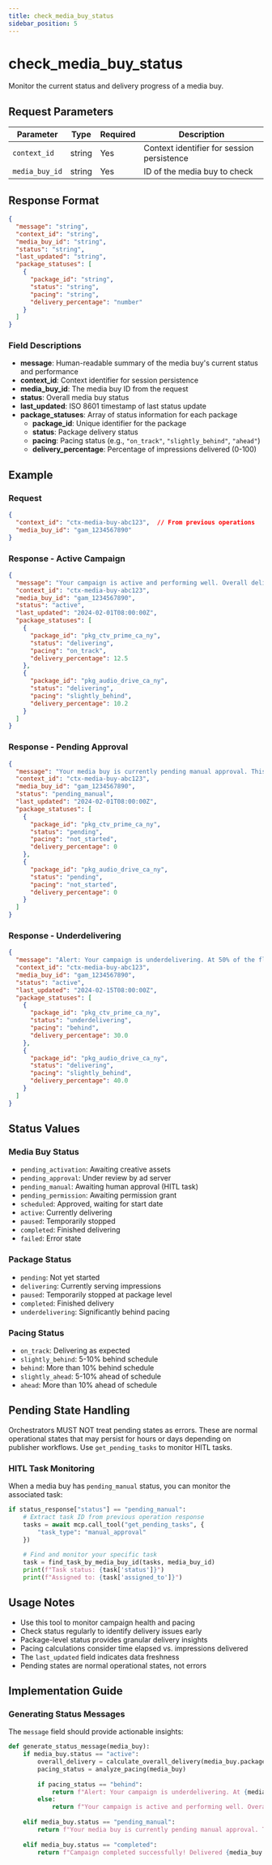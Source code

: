 ```yaml
---
title: check_media_buy_status
sidebar_position: 5
---
```


# check_media_buy_status

Monitor the current status and delivery progress of a media buy.

## Request Parameters

| Parameter | Type | Required | Description |
|-----------|------|----------|-------------|
| `context_id` | string | Yes | Context identifier for session persistence |
| `media_buy_id` | string | Yes | ID of the media buy to check |

## Response Format

```json
{
  "message": "string",
  "context_id": "string",
  "media_buy_id": "string",
  "status": "string",
  "last_updated": "string",
  "package_statuses": [
    {
      "package_id": "string",
      "status": "string",
      "pacing": "string",
      "delivery_percentage": "number"
    }
  ]
}
```

### Field Descriptions

- **message**: Human-readable summary of the media buy's current status and performance
- **context_id**: Context identifier for session persistence
- **media_buy_id**: The media buy ID from the request
- **status**: Overall media buy status
- **last_updated**: ISO 8601 timestamp of last status update
- **package_statuses**: Array of status information for each package
  - **package_id**: Unique identifier for the package
  - **status**: Package delivery status
  - **pacing**: Pacing status (e.g., `"on_track"`, `"slightly_behind"`, `"ahead"`)
  - **delivery_percentage**: Percentage of impressions delivered (0-100)

## Example

### Request
```json
{
  "context_id": "ctx-media-buy-abc123",  // From previous operations
  "media_buy_id": "gam_1234567890"
}
```

### Response - Active Campaign
```json
{
  "message": "Your campaign is active and performing well. Overall delivery is at 11.4% after 2 days (on track for full delivery). The CTV package is pacing perfectly at 12.5%, while the audio package is slightly behind at 10.2% but should catch up during tomorrow's drive time.",
  "context_id": "ctx-media-buy-abc123",
  "media_buy_id": "gam_1234567890",
  "status": "active",
  "last_updated": "2024-02-01T08:00:00Z",
  "package_statuses": [
    {
      "package_id": "pkg_ctv_prime_ca_ny",
      "status": "delivering",
      "pacing": "on_track",
      "delivery_percentage": 12.5
    },
    {
      "package_id": "pkg_audio_drive_ca_ny",
      "status": "delivering",
      "pacing": "slightly_behind",
      "delivery_percentage": 10.2
    }
  ]
}
```

### Response - Pending Approval
```json
{
  "message": "Your media buy is currently pending manual approval. This typically takes 2-4 hours during business hours. The campaign includes 2 packages totaling $50,000 and will start delivering immediately upon approval.",
  "context_id": "ctx-media-buy-abc123",
  "media_buy_id": "gam_1234567890",
  "status": "pending_manual",
  "last_updated": "2024-02-01T08:00:00Z",
  "package_statuses": [
    {
      "package_id": "pkg_ctv_prime_ca_ny",
      "status": "pending",
      "pacing": "not_started",
      "delivery_percentage": 0
    },
    {
      "package_id": "pkg_audio_drive_ca_ny",
      "status": "pending",
      "pacing": "not_started",
      "delivery_percentage": 0
    }
  ]
}
```

### Response - Underdelivering
```json
{
  "message": "Alert: Your campaign is underdelivering. At 50% of the flight, you've only delivered 35% of impressions. The CTV package is significantly behind due to limited inventory. Consider expanding targeting or increasing bid to improve delivery.",
  "context_id": "ctx-media-buy-abc123",
  "media_buy_id": "gam_1234567890",
  "status": "active",
  "last_updated": "2024-02-15T08:00:00Z",
  "package_statuses": [
    {
      "package_id": "pkg_ctv_prime_ca_ny",
      "status": "underdelivering",
      "pacing": "behind",
      "delivery_percentage": 30.0
    },
    {
      "package_id": "pkg_audio_drive_ca_ny",
      "status": "delivering",
      "pacing": "slightly_behind",
      "delivery_percentage": 40.0
    }
  ]
}
```

## Status Values

### Media Buy Status

- `pending_activation`: Awaiting creative assets
- `pending_approval`: Under review by ad server
- `pending_manual`: Awaiting human approval (HITL task)
- `pending_permission`: Awaiting permission grant
- `scheduled`: Approved, waiting for start date
- `active`: Currently delivering
- `paused`: Temporarily stopped
- `completed`: Finished delivering
- `failed`: Error state

### Package Status

- `pending`: Not yet started
- `delivering`: Currently serving impressions
- `paused`: Temporarily stopped at package level
- `completed`: Finished delivery
- `underdelivering`: Significantly behind pacing

### Pacing Status

- `on_track`: Delivering as expected
- `slightly_behind`: 5-10% behind schedule
- `behind`: More than 10% behind schedule
- `slightly_ahead`: 5-10% ahead of schedule
- `ahead`: More than 10% ahead of schedule

## Pending State Handling

Orchestrators MUST NOT treat pending states as errors. These are normal operational states that may persist for hours or days depending on publisher workflows. Use `get_pending_tasks` to monitor HITL tasks.

### HITL Task Monitoring

When a media buy has `pending_manual` status, you can monitor the associated task:

```python
if status_response["status"] == "pending_manual":
    # Extract task ID from previous operation response
    tasks = await mcp.call_tool("get_pending_tasks", {
        "task_type": "manual_approval"
    })
    
    # Find and monitor your specific task
    task = find_task_by_media_buy_id(tasks, media_buy_id)
    print(f"Task status: {task['status']}")
    print(f"Assigned to: {task['assigned_to']}")
```

## Usage Notes

- Use this tool to monitor campaign health and pacing
- Check status regularly to identify delivery issues early
- Package-level status provides granular delivery insights
- Pacing calculations consider time elapsed vs. impressions delivered
- The `last_updated` field indicates data freshness
- Pending states are normal operational states, not errors

## Implementation Guide

### Generating Status Messages

The `message` field should provide actionable insights:

```python
def generate_status_message(media_buy):
    if media_buy.status == "active":
        overall_delivery = calculate_overall_delivery(media_buy.packages)
        pacing_status = analyze_pacing(media_buy)
        
        if pacing_status == "behind":
            return f"Alert: Your campaign is underdelivering. At {media_buy.progress}% of the flight, you've only delivered {overall_delivery}% of impressions. {get_underdelivery_recommendations(media_buy)}"
        else:
            return f"Your campaign is active and performing well. Overall delivery is at {overall_delivery}% after {media_buy.days_running} days. {get_package_summary(media_buy.packages)}"
    
    elif media_buy.status == "pending_manual":
        return f"Your media buy is currently pending manual approval. This typically takes {get_approval_time_estimate()} during business hours. The campaign includes {len(media_buy.packages)} packages totaling ${media_buy.total_budget:,} and will start delivering immediately upon approval."
    
    elif media_buy.status == "completed":
        return f"Campaign completed successfully! Delivered {media_buy.total_impressions:,} impressions with an average CPM of ${media_buy.avg_cpm:.2f}. {get_performance_summary(media_buy)}"
```